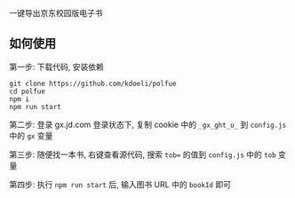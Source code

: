 一键导出京东校园版电子书

## 如何使用

第一步: 下载代码, 安装依赖

```shell
git clone https://github.com/kdoeli/polfue
cd polfue
npm i
npm run start
```

第二步: 登录 gx.jd.com 登录状态下, 复制 cookie 中的 `_gx_ght_u_` 到 `config.js` 中的 `gx` 变量

第三步: 随便找一本书, 右键查看源代码, 搜索 `tob=` 的值到 `config.js` 中的 `tob` 变量

第四步: 执行 `npm run start` 后, 输入图书 URL 中的 `bookId` 即可



